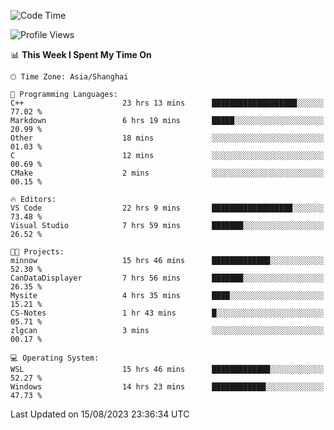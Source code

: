 <!--START_SECTION:waka-->
![Code Time](http://img.shields.io/badge/Code%20Time-1%2C163%20hrs%2056%20mins-blue)

![Profile Views](http://img.shields.io/badge/Profile%20Views-1-blue)

📊 **This Week I Spent My Time On** 

```text
🕑︎ Time Zone: Asia/Shanghai

💬 Programming Languages: 
C++                      23 hrs 13 mins      ███████████████████░░░░░░   77.02 % 
Markdown                 6 hrs 19 mins       █████░░░░░░░░░░░░░░░░░░░░   20.99 % 
Other                    18 mins             ░░░░░░░░░░░░░░░░░░░░░░░░░   01.03 % 
C                        12 mins             ░░░░░░░░░░░░░░░░░░░░░░░░░   00.69 % 
CMake                    2 mins              ░░░░░░░░░░░░░░░░░░░░░░░░░   00.15 % 

🔥 Editors: 
VS Code                  22 hrs 9 mins       ██████████████████░░░░░░░   73.48 % 
Visual Studio            7 hrs 59 mins       ███████░░░░░░░░░░░░░░░░░░   26.52 % 

🐱‍💻 Projects: 
minnow                   15 hrs 46 mins      █████████████░░░░░░░░░░░░   52.30 % 
CanDataDisplayer         7 hrs 56 mins       ███████░░░░░░░░░░░░░░░░░░   26.35 % 
Mysite                   4 hrs 35 mins       ████░░░░░░░░░░░░░░░░░░░░░   15.21 % 
CS-Notes                 1 hr 43 mins        █░░░░░░░░░░░░░░░░░░░░░░░░   05.71 % 
zlgcan                   3 mins              ░░░░░░░░░░░░░░░░░░░░░░░░░   00.17 % 

💻 Operating System: 
WSL                      15 hrs 46 mins      █████████████░░░░░░░░░░░░   52.27 % 
Windows                  14 hrs 23 mins      ████████████░░░░░░░░░░░░░   47.73 % 
```


 Last Updated on 15/08/2023 23:36:34 UTC
<!--END_SECTION:waka-->